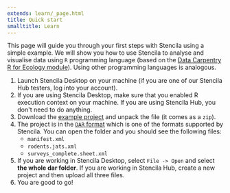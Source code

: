 ```yaml
---
extends: learn/_page.html
title: Quick start
smalltitle: Learn
---
```


This page will guide you through your first steps with Stencila using a simple example. We will show you how to use Stencila to analyse and visualise data
using `R` programming language (based on the [Data Carpentry R for Ecology module](https://datacarpentry.org/R-ecology-lesson/i)). Using other programming languages is analogous.

1. Launch Stencila Desktop on your machine (if you are one of our Stencila Hub testers, log into your account).
2. If you are using Stencila Desktop, make sure that you enabled R execution context on your machine. If you are using Stencila Hub, you don't need to do anything.
3. Download the <a href="https://github.com/stencila/website/blob/master/src/learn/rodents.dar.zip?raw=true" download>example project</a> and unpack the file (it comes as a `zip`).
4. The project is in the [`DAR` format](https://github.com/substance/dar) which is one of the formats supported by Stencila. You can open the folder and you should see the following files: <br/>
    * `manifest.xml`
    * `rodents.jats.xml`
    * `surveys_complete.sheet.xml`    
5. If you are working in Stencila Desktop, select `File -> Open` and select **the whole dar folder**. If you are working in Stencila Hub, create a new project and then upload all three files.
6. You are good to go!
